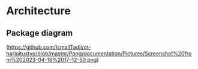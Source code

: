 # Architecture

## Package diagram

(https://github.com/IsmailTadji/ot-harjoitustyo/blob/master/Pong/documentation/Pictures/Screenshot%20from%202023-04-18%2017-12-50.png)
